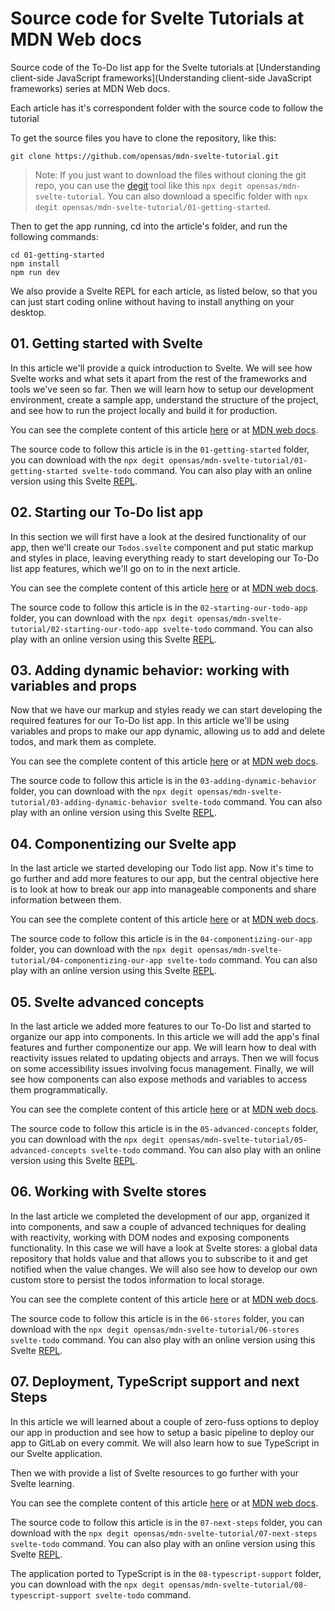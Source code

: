 # Source code for Svelte Tutorials at MDN Web docs

Source code of the To-Do list app for the Svelte tutorials at [Understanding client-side JavaScript frameworks](Understanding client-side JavaScript frameworks) series at MDN Web docs.

Each article has it's correspondent folder with the source code to follow the tutorial

To get the source files you have to clone the repository, like this:

```shell
git clone https://github.com/opensas/mdn-svelte-tutorial.git
```

> Note: If you just want to download the files without cloning the git repo, you can use the [degit](https://github.com/Rich-Harris/degit) tool like this `npx degit opensas/mdn-svelte-tutorial`. You can also download a specific folder with `npx degit opensas/mdn-svelte-tutorial/01-getting-started`.

Then to get the app running, cd into the article's folder, and run the following commands:

```
cd 01-getting-started
npm install
npm run dev
```

We also provide a Svelte REPL for each article, as listed below, so that you can just start coding online without having to install anything on your desktop.

## 01. Getting started with Svelte

In this article we'll provide a quick introduction to Svelte. We will see how Svelte works and what sets it apart from the rest of the frameworks and tools we've seen so far. Then we will learn how to setup our development environment, create a sample app, understand the structure of the project, and see how to run the project locally and build it for production.

You can see the complete content of this article [here](./01-getting-started/Svelte_getting_started.md) or at [MDN web docs](https://developer.mozilla.org/en-US/docs/Learn/Tools_and_testing/Client-side_JavaScript_frameworks/Svelte_getting_started).

The source code to follow this article is in the `01-getting-started` folder, you can download with the `npx degit opensas/mdn-svelte-tutorial/01-getting-started svelte-todo` command. You can also play with an online version using this Svelte [REPL](https://svelte.dev/repl/fc68b4f059d34b9c84fa042d1cce586c?version=3.23.2).

## 02. Starting our To-Do list app

In this section we will first have a look at the desired functionality of our app, then we'll create our `Todos.svelte` component and put static markup and styles in place, leaving everything ready to start developing our To-Do list app features, which we'll go on to in the next article. 

You can see the complete content of this article [here](./02-starting-our-todo-app/Svelte_starting_our_todo_app.md) or at [MDN web docs](https://developer.mozilla.org/en-US/docs/Learn/Tools_and_testing/Client-side_JavaScript_frameworks/Svelte_starting_our_todo_app).

The source code to follow this article is in the `02-starting-our-todo-app` folder, you can download with the `npx degit opensas/mdn-svelte-tutorial/02-starting-our-todo-app svelte-todo` command. You can also play with an online version using this Svelte [REPL](https://svelte.dev/repl/b7b831ea3a354d3789cefbc31e2ca495?version=3.23.2).

## 03. Adding dynamic behavior: working with variables and props

Now that we have our markup and styles ready we can start developing the required features for our To-Do list app. In this article we'll be using variables and props to make our app dynamic, allowing us to add and delete todos, and mark them as complete. 

You can see the complete content of this article [here](./03-adding-dynamic-behavior/Svelte_adding_dynamic_behavior.md) or at [MDN web docs](https://developer.mozilla.org/en-US/docs/Learn/Tools_and_testing/Client-side_JavaScript_frameworks/Svelte_adding_dynamic_behavior).

The source code to follow this article is in the `03-adding-dynamic-behavior` folder, you can download with the `npx degit opensas/mdn-svelte-tutorial/03-adding-dynamic-behavior svelte-todo` command. You can also play with an online version using this Svelte [REPL](https://svelte.dev/repl/c862d964d48d473ca63ab91709a0a5a0?version=3.23.2).

## 04. Componentizing our Svelte app

In the last article we started developing our Todo list app. Now it's time to go further and add more features to our app, but the central objective here is to look at how to break our app into manageable components and share information between them.

You can see the complete content of this article [here](./04-componentizing-our-app/Svelte_componentizing_our_app.md) or at [MDN web docs](https://developer.mozilla.org/en-US/docs/Learn/Tools_and_testing/Client-side_JavaScript_frameworks/Svelte_componentizing-our-app).

The source code to follow this article is in the `04-componentizing-our-app` folder, you can download with the `npx degit opensas/mdn-svelte-tutorial/04-componentizing-our-app svelte-todo` command. You can also play with an online version using this Svelte [REPL](https://svelte.dev/repl/99b9eb228b404a2f8c8959b22c0a40d3?version=3.23.2).

## 05. Svelte advanced concepts

In the last article we added more features to our To-Do list and started to organize our app into components. In this article we will add the app's final features and further componentize our app. We will learn how to deal with reactivity issues related to updating objects and arrays. Then we will focus on some accessibility issues involving focus management. Finally, we will see how components can also expose methods and variables to access them programmatically.

You can see the complete content of this article [here](./05-advanced-concepts/Svelte_advanced_concepts.md) or at [MDN web docs](https://developer.mozilla.org/en-US/docs/Learn/Tools_and_testing/Client-side_JavaScript_frameworks/Svelte_advanced-concepts).

The source code to follow this article is in the `05-advanced-concepts` folder, you can download with the `npx degit opensas/mdn-svelte-tutorial/05-advanced-concepts svelte-todo` command. You can also play with an online version using this Svelte [REPL](https://svelte.dev/repl/76cc90c43a37452e8c7f70521f88b698?version=3.23.2).

## 06. Working with Svelte stores

In the last article we completed the development of our app, organized it into components, and saw a couple of advanced techniques for dealing with reactivity, working with DOM nodes and exposing components functionality. In this case we will have a look at Svelte stores: a global data repository that holds value and that allows you to subscribe to it and get notified when the value changes. We will also see how to develop our own custom store to persist the todos information to local storage.

You can see the complete content of this article [here](./06-stores/Svelte_stores.md) or at [MDN web docs](https://developer.mozilla.org/en-US/docs/Learn/Tools_and_testing/Client-side_JavaScript_frameworks/Svelte_stores).

The source code to follow this article is in the `06-stores` folder, you can download with the `npx degit opensas/mdn-svelte-tutorial/06-stores svelte-todo` command. You can also play with an online version using this Svelte [REPL](https://svelte.dev/repl/d1fa84a5a4494366b179c87395940039?version=3.23.2).

## 07. Deployment, TypeScript support and next Steps

In this article we will learned about a couple of zero-fuss options to deploy our app in production and see how to setup a basic pipeline to deploy our app to GitLab on every commit. We will also learn how to sue TypeScript in our Svelte application.

Then we with provide a list of Svelte resources to go further with your Svelte learning.

You can see the complete content of this article [here](./07-next-steps/Svelte_next_steps.md) or at [MDN web docs](https://developer.mozilla.org/en-US/docs/Learn/Tools_and_testing/Client-side_JavaScript_frameworks/Svelte_next_steps).

The source code to follow this article is in the `07-next-steps` folder, you can download with the `npx degit opensas/mdn-svelte-tutorial/07-next-steps svelte-todo` command. You can also play with an online version using this Svelte [REPL](https://svelte.dev/repl/378dd79e0dfe4486a8f10823f3813190?version=3).

The application ported to TypeScript is in the `08-typescript-support` folder, you can download with the `npx degit opensas/mdn-svelte-tutorial/08-typescript-support svelte-todo` command.